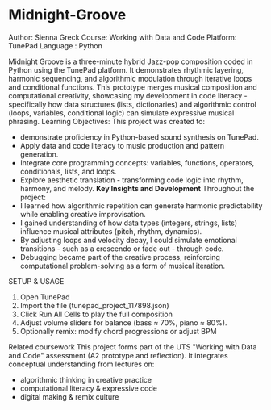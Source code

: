 # Midnight-Groove
Author: Sienna Greck
Course: Working with Data and Code 
Platform: TunePad
Language : Python


Midnight Groove is a three-minute hybrid Jazz-pop composition coded in Python using the TunePad platform. It demonstrates rhythmic layering, harmonic sequencing, and algorithmic modulation through iterative loops and conditional functions. 
This prototype merges musical composition and computational creativity, showcasing my development in code literacy - specifically how data structures (lists, dictionaries) and algorithmic control (loops, variables, conditional logic) can simulate expressive musical phrasing.
Learning Objectives:
This project was created to:
* demonstrate proficiency in Python-based sound synthesis on TunePad.
* Apply data and code literacy to music production and pattern generation.
* Integrate core programming concepts: variables, functions, operators, conditionals, lists, and loops.
* Explore aesthetic translation - transforming code logic into rhythm, harmony, and melody.
**Key Insights and Development**
Throughout the project:
* I learned how algorithmic repetition can generate harmonic predictability while enabling creative improvisation.
* I gained understanding of how data types (integers, strings, lists) influence musical attributes (pitch, rhythm, dynamics).
* By adjusting loops and velocity decay, I could simulate emotional transitions - such as a crescendo or fade out - through code.
* Debugging became part of the creative process, reinforcing computational problem-solving as a form of musical iteration.

SETUP & USAGE 
1. Open TunePad
2. Import the file (tunepad_project_117898.json)
3. Click Run All Cells to play the full composition
4. Adjust volume sliders for balance (bass ≈ 70%, piano ≈ 80%).
5. Optionally remix: modify chord progressions or adjust BPM

Related coursework
This project forms part of the UTS "Working with Data and Code" assessment (A2 prototype and reflection).
It integrates conceptual understanding from lectures on:
* algorithmic thinking in creative practice
* computational literacy & expressive code
* digital making & remix culture
